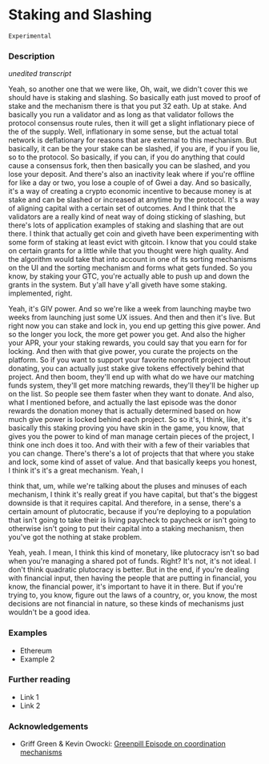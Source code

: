 # Staking and Slashing

`Experimental`

### Description

*unedited transcript*

Yeah, so another one that we were like, Oh, wait, we didn't cover this we should have is staking and slashing. So basically eath just moved to proof of stake and the mechanism there is that you put 32 eath. Up at stake. And basically you run a validator and as long as that validator follows the protocol consensus route rules, then it will get a slight inflationary piece of the of the supply. Well, inflationary in some sense, but the actual total network is deflationary for reasons that are external to this mechanism. But basically, it can be the your stake can be slashed, if you are, if you if you lie, so to the protocol. So basically, if you can, if you do anything that could cause a consensus fork, then then basically you can be slashed, and you lose your deposit. And there's also an inactivity leak where if you're offline for like a day or two, you lose a couple of of Gwei a day. And so basically, it's a way of creating a crypto economic incentive to because money is at stake and can be slashed or increased at anytime by the protocol. It's a way of aligning capital with a certain set of outcomes. And I think that the validators are a really kind of neat way of doing sticking of slashing, but there's lots of application examples of staking and slashing that are out there. I think that actually get coin and giveth have been experimenting with some form of staking at least evict with gitcoin. I know that you could stake on certain grants for a little while that you thought were high quality. And the algorithm would take that into account in one of its sorting mechanisms on the UI and the sorting mechanism and forms what gets funded. So you know, by staking your GTC, you're actually able to push up and down the grants in the system. But y'all have y'all giveth have some staking. implemented, right.

Yeah, it's GIV power. And so we're like a week from launching maybe two weeks from launching just some UX issues. And then and then it's live. But right now you can stake and lock in, you end up getting this give power. And so the longer you lock, the more get power you get. And also the higher your APR, your your staking rewards, you could say that you earn for for locking. And then with that give power, you curate the projects on the platform. So if you want to support your favorite nonprofit project without donating, you can actually just stake give tokens effectively behind that project. And then boom, they'll end up with what do we have our matching funds system, they'll get more matching rewards, they'll they'll be higher up on the list. So people see them faster when they want to donate. And also, what I mentioned before, and actually the last episode was the donor rewards the donation money that is actually determined based on how much give power is locked behind each project. So so it's, I think, like, it's basically this staking proving you have skin in the game, you know, that gives you the power to kind of man manage certain pieces of the project, I think one inch does it too. And with their with a few of their variables that you can change. There's there's a lot of projects that that where you stake and lock, some kind of asset of value. And that basically keeps you honest, I think it's it's a great mechanism. Yeah, I

think that, um, while we're talking about the pluses and minuses of each mechanism, I think it's really great if you have capital, but that's the biggest downside is that it requires capital. And therefore, in a sense, there's a certain amount of plutocratic, because if you're deploying to a population that isn't going to take their is living paycheck to paycheck or isn't going to otherwise isn't going to put their capital into a staking mechanism, then you've got the nothing at stake problem.

Yeah, yeah. I mean, I think this kind of monetary, like plutocracy isn't so bad when you're managing a shared pot of funds. Right? It's not, it's not ideal. I don't think quadratic plutocracy is better. But in the end, if you're dealing with financial input, then having the people that are putting in financial, you know, the financial power, it's important to have it in there. But if you're trying to, you know, figure out the laws of a country, or, you know, the most decisions are not financial in nature, so these kinds of mechanisms just wouldn't be a good idea.


### Examples

- Ethereum
- Example 2

### Further reading

- Link 1
- Link 2

### Acknowledgements

- Griff Green & Kevin Owocki: [Greenpill Episode on coordination mechanisms](https://greenpill.substack.com/p/65-coordination-mechanisms-with-griff)
